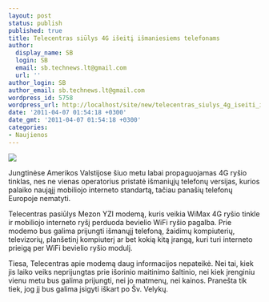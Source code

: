 ```yaml
---
layout: post
status: publish
published: true
title: Telecentras siūlys 4G išeitį išmaniesiems telefonams
author:
  display_name: SB
  login: SB
  email: sb.technews.lt@gmail.com
  url: ''
author_login: SB
author_email: sb.technews.lt@gmail.com
wordpress_id: 5758
wordpress_url: http://localhost/site/new/telecentras_siulys_4g_iseiti_ismaniesiems_telefonams/
date: '2011-04-07 01:54:18 +0300'
date_gmt: '2011-04-07 01:54:18 +0300'
categories:
- Naujienos
---
```

<div class="imgright"><img src="http://technews.lt/upload/MEZONjauirtelefone.jpg"  /></div>
<p>Jungtinėse Amerikos Valstijose šiuo metu labai propaguojamas 4G ryšio tinklas, nes ne vienas operatorius pristatė išmaniųjų telefonų versijas, kurios palaiko naująjį mobiliojo interneto standartą, tačiau panašių telefonų Europoje nematyti.</p>
<p>Telecentras pasiūlys Mezon YZI modemą, kuris veikia WiMax 4G ryšio tinkle ir mobiliojo interneto ryšį perduoda bevielio WiFi ryšio pagalba. Prie modemo bus galima prijungti išmanųjį telefoną, žaidimų kompiuterių, televizorių, planšetinį kompiuterį ar bet kokią kitą įrangą, kuri turi interneto prieigą per WiFi bevielio ryšio modulį.</p>
<p>Tiesa, Telecentras apie modemą daug informacijos nepateikė. Nei tai, kiek jis laiko veiks neprijungtas prie išorinio maitinimo šaltinio, nei kiek įrenginiu vienu metu bus galima prijungti, nei jo matmenų, nei kainos. Pranešta tik tiek, jog jį bus galima įsigyti iškart po Šv. Velykų.<br /></p>
